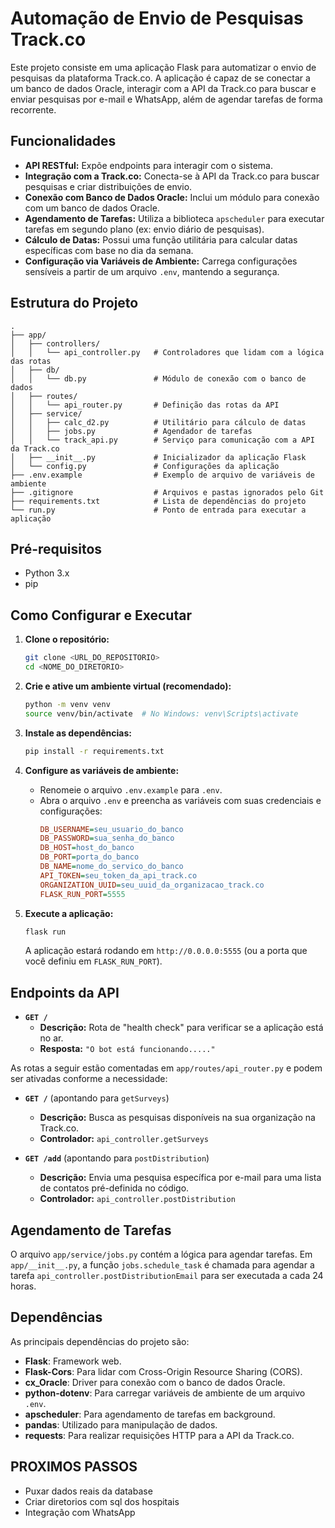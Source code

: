 
# Automação de Envio de Pesquisas Track.co

Este projeto consiste em uma aplicação Flask para automatizar o envio de pesquisas da plataforma Track.co. A aplicação é capaz de se conectar a um banco de dados Oracle, interagir com a API da Track.co para buscar e enviar pesquisas por e-mail e WhatsApp, além de agendar tarefas de forma recorrente.

## Funcionalidades

* **API RESTful:** Expõe endpoints para interagir com o sistema.
* **Integração com a Track.co:** Conecta-se à API da Track.co para buscar pesquisas e criar distribuições de envio.
* **Conexão com Banco de Dados Oracle:** Inclui um módulo para conexão com um banco de dados Oracle.
* **Agendamento de Tarefas:** Utiliza a biblioteca `apscheduler` para executar tarefas em segundo plano (ex: envio diário de pesquisas).
* **Cálculo de Datas:** Possui uma função utilitária para calcular datas específicas com base no dia da semana.
* **Configuração via Variáveis de Ambiente:** Carrega configurações sensíveis a partir de um arquivo `.env`, mantendo a segurança.

## Estrutura do Projeto

```
.
├── app/
│   ├── controllers/
│   │   └── api_controller.py   # Controladores que lidam com a lógica das rotas
│   ├── db/
│   │   └── db.py               # Módulo de conexão com o banco de dados
│   ├── routes/
│   │   └── api_router.py       # Definição das rotas da API
│   ├── service/
│   │   ├── calc_d2.py          # Utilitário para cálculo de datas
│   │   ├── jobs.py             # Agendador de tarefas
│   │   └── track_api.py        # Serviço para comunicação com a API da Track.co
│   ├── __init__.py             # Inicializador da aplicação Flask
│   └── config.py               # Configurações da aplicação
├── .env.example                # Exemplo de arquivo de variáveis de ambiente
├── .gitignore                  # Arquivos e pastas ignorados pelo Git
├── requirements.txt            # Lista de dependências do projeto
└── run.py                      # Ponto de entrada para executar a aplicação
```

## Pré-requisitos

* Python 3.x
* pip

## Como Configurar e Executar

1.  **Clone o repositório:**
    ```bash
    git clone <URL_DO_REPOSITORIO>
    cd <NOME_DO_DIRETORIO>
    ```

2.  **Crie e ative um ambiente virtual (recomendado):**
    ```bash
    python -m venv venv
    source venv/bin/activate  # No Windows: venv\Scripts\activate
    ```

3.  **Instale as dependências:**
    ```bash
    pip install -r requirements.txt
    ```

4.  **Configure as variáveis de ambiente:**
    * Renomeie o arquivo `.env.example` para `.env`.
    * Abra o arquivo `.env` e preencha as variáveis com suas credenciais e configurações:
        ```ini
        DB_USERNAME=seu_usuario_do_banco
        DB_PASSWORD=sua_senha_do_banco
        DB_HOST=host_do_banco
        DB_PORT=porta_do_banco
        DB_NAME=nome_do_servico_do_banco
        API_TOKEN=seu_token_da_api_track.co
        ORGANIZATION_UUID=seu_uuid_da_organizacao_track.co
        FLASK_RUN_PORT=5555
        ```

5.  **Execute a aplicação:**
    ```bash
    flask run
    ```
    A aplicação estará rodando em `http://0.0.0.0:5555` (ou a porta que você definiu em `FLASK_RUN_PORT`).

## Endpoints da API

* **`GET /`**
    * **Descrição:** Rota de "health check" para verificar se a aplicação está no ar.
    * **Resposta:** `"O bot está funcionando....."`

As rotas a seguir estão comentadas em `app/routes/api_router.py` e podem ser ativadas conforme a necessidade:

* **`GET /`** (apontando para `getSurveys`)
    * **Descrição:** Busca as pesquisas disponíveis na sua organização na Track.co.
    * **Controlador:** `api_controller.getSurveys`

* **`GET /add`** (apontando para `postDistribution`)
    * **Descrição:** Envia uma pesquisa específica por e-mail para uma lista de contatos pré-definida no código.
    * **Controlador:** `api_controller.postDistribution`

## Agendamento de Tarefas

O arquivo `app/service/jobs.py` contém a lógica para agendar tarefas. Em `app/__init__.py`, a função `jobs.schedule_task` é chamada para agendar a tarefa `api_controller.postDistributionEmail` para ser executada a cada 24 horas.

## Dependências

As principais dependências do projeto são:

* **Flask**: Framework web.
* **Flask-Cors**: Para lidar com Cross-Origin Resource Sharing (CORS).
* **cx_Oracle**: Driver para conexão com o banco de dados Oracle.
* **python-dotenv**: Para carregar variáveis de ambiente de um arquivo `.env`.
* **apscheduler**: Para agendamento de tarefas em background.
* **pandas**: Utilizado para manipulação de dados.
* **requests**: Para realizar requisições HTTP para a API da Track.co.

## PROXIMOS PASSOS 

* Puxar dados reais da database
* Criar diretorios com sql dos hospitais
* Integração com WhatsApp
